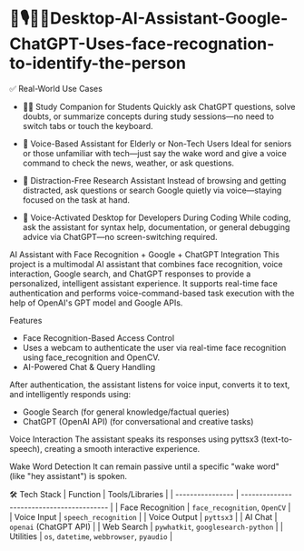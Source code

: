# 🧠🎙️🧑‍💻Desktop-AI-Assistant-Google-ChatGPT-Uses-face-recognation-to-identify-the-person
✅ Real-World Use Cases  

- 🧑‍🎓 Study Companion for Students
  Quickly ask ChatGPT questions, solve doubts, or summarize concepts during study sessions—no need to switch tabs or touch the keyboard.

- 🧓 Voice-Based Assistant for Elderly or Non-Tech Users
  Ideal for seniors or those unfamiliar with tech—just say the wake word and give a voice command to check the news, weather, or ask questions.

- 🤫 Distraction-Free Research Assistant
  Instead of browsing and getting distracted, ask questions or search Google quietly via voice—staying focused on the task at hand.

- 🎤 Voice-Activated Desktop for Developers During Coding
  While coding, ask the assistant for syntax help, documentation, or general debugging advice via ChatGPT—no screen-switching required.

AI Assistant with Face Recognition + Google + ChatGPT Integration
This project is a multimodal AI assistant that combines face recognition, voice interaction, Google search, and ChatGPT responses to provide a personalized, intelligent assistant experience. It supports real-time face authentication and performs voice-command-based task execution with the help of OpenAI's GPT model and Google APIs.

Features
- Face Recognition-Based Access Control
- Uses a webcam to authenticate the user via real-time face recognition using face_recognition and OpenCV.
- AI-Powered Chat & Query Handling

After authentication, the assistant listens for voice input, converts it to text, and intelligently responds using:
- Google Search (for general knowledge/factual queries)
- ChatGPT (OpenAI API) (for conversational and creative tasks)

Voice Interaction
The assistant speaks its responses using pyttsx3 (text-to-speech), creating a smooth interactive experience.

Wake Word Detection
It can remain passive until a specific "wake word" (like "hey assistant") is spoken.

🛠️ Tech Stack
| Function         | Tools/Libraries                           |
| ---------------- | ----------------------------------------- |
| Face Recognition | `face_recognition`, `OpenCV`              |
| Voice Input      | `speech_recognition`                      |
| Voice Output     | `pyttsx3`                                 |
| AI Chat          | `openai` (ChatGPT API)                    |
| Web Search       | `pywhatkit`, `googlesearch-python`        |
| Utilities        | `os`, `datetime`, `webbrowser`, `pyaudio` |

